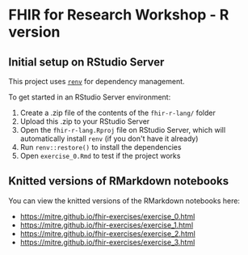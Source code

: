 # FHIR for Research Workshop - R version

## Initial setup on RStudio Server

This project uses [`renv`](https://rstudio.github.io/renv/articles/renv.html) for dependency management.

To get started in an RStudio Server environment:

1. Create a .zip file of the contents of the `fhir-r-lang/` folder
2. Upload this .zip to your RStudio Server
3. Open the `fhir-r-lang.Rproj` file on RStudio Server, which will automatically install `renv` (if you don't have it already)
4. Run `renv::restore()` to install the dependencies
5. Open `exercise_0.Rmd` to test if the project works

## Knitted versions of RMarkdown notebooks

You can view the knitted versions of the RMarkdown notebooks here:

- <https://mitre.github.io/fhir-exercises/exercise_0.html>
- <https://mitre.github.io/fhir-exercises/exercise_1.html>
- <https://mitre.github.io/fhir-exercises/exercise_2.html>
- <https://mitre.github.io/fhir-exercises/exercise_3.html>